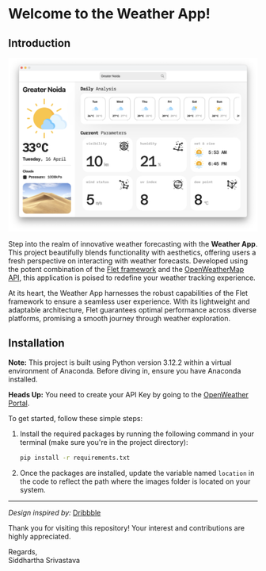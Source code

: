# Welcome to the Weather App!

## Introduction

![Weather App Header](https://raw.githubusercontent.com/gxc-siddhartha/weather_app/main/images/header.png)

Step into the realm of innovative weather forecasting with the **Weather App**. This project beautifully blends functionality with aesthetics, offering users a fresh perspective on interacting with weather forecasts. Developed using the potent combination of the [Flet framework](https://github.com/FletProject/Flet) and the [OpenWeatherMap API](https://openweathermap.org/), this application is poised to redefine your weather tracking experience.

At its heart, the Weather App harnesses the robust capabilities of the Flet framework to ensure a seamless user experience. With its lightweight and adaptable architecture, Flet guarantees optimal performance across diverse platforms, promising a smooth journey through weather exploration.

## Installation

**Note:** This project is built using Python version 3.12.2 within a virtual environment of Anaconda. Before diving in, ensure you have Anaconda installed.

**Heads Up:** You need to create your API Key by going to the [OpenWeather Portal](https://home.openweathermap.org/users/sign_up).

To get started, follow these simple steps:

1. Install the required packages by running the following command in your terminal (make sure you're in the project directory):

    ```bash
    pip install -r requirements.txt
    ```

2. Once the packages are installed, update the variable named `location` in the code to reflect the path where the images folder is located on your system.

---

*Design inspired by:* [Dribbble](https://dribbble.com/shots/20449736-Weather-App)

Thank you for visiting this repository! Your interest and contributions are highly appreciated.

Regards,  
Siddhartha Srivastava
